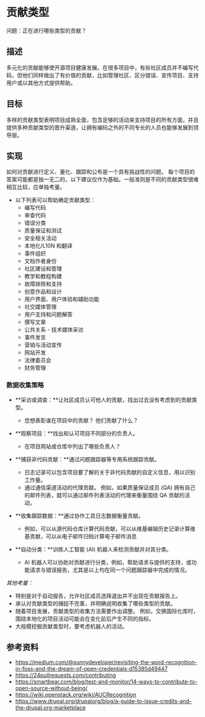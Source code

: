 # 贡献类型
问题：正在进行哪些类型的贡献？

## 描述

多元化的贡献能够使开源项目健康发展。在很多项目中，有些社区成员并不编写代码，但他们同样做出了有价值的贡献，比如管理社区、区分错误、宣传项目、支持用户或以其他方式提供帮助。

## 目标

多样的贡献类型表明项目成熟全面，包含足够的活动来支持项目的所有方面，并且提供多种贡献类型的晋升渠道，让拥有编码之外的不同专长的人员也能够发展到领导层。

## 实现

如何对贡献进行定义、量化、跟踪和公布是一个具有挑战性的问题。 每个项目的答案可能都是独一无二的，以下建议仅作为基础。一般准则是不同的贡献类型很难相互比较，应单独考量。

- 以下列表可以帮助确定贡献类型：
  * 编写代码
  * 审查代码
  * 错误分类
  * 质量保证和测试
  * 安全相关活动
  * 本地化/L10N 和翻译
  * 事件组织
  * 文档作者身份
  * 社区建设和管理
  * 教学和教程构建
  * 故障排除和支持
  * 创意作品和设计
  * 用户界面、用户体验和辅助功能
  * 社交媒体管理
  * 用户支持和问题解答
  * 撰写文章
  * 公共关系 - 技术媒体采访
  * 事件发言
  * 营销与活动宣传
  * 网站开发
  * 法律委员会
  * 财务管理

### 数据收集策略

- **采访或调查：**让社区成员认可他人的贡献，找出过去没有考虑到的贡献类型。
  * 您想表彰谁在项目中的贡献？ 他们贡献了什么？

- **观察项目：**找出和认可项目不同部分的负责人。
  * 在项目网站或仓库中列出了哪些负责人？

- **捕获非代码贡献：**通过问题跟踪器等专用系统跟踪贡献。
  * 日志记录可以包含项目要了解的关于非代码贡献的自定义信息，用以识别工作量。
  * 通过通信渠道活动的代理贡献。 例如，如果质量保证成员 (QA) 拥有自己的邮件列表，就可以通过邮件列表活动的代理来衡量围绕 QA 贡献的活动。

- **收集跟踪数据：**通过协作工具日志数据衡量贡献。
  * 例如，可以从源代码仓库计算代码贡献，可以从维基编辑历史记录计算维基贡献，可以从电子邮件归档计算电子邮件消息

- **自动分类：**训练人工智能 (AI) 机器人来检测贡献并对其分类。
  * AI 机器人可以协助对贡献进行分类，例如，帮助请求与提供的支持，或功能请求与错误报告，尤其是以上均在同一个问题跟踪器中完成的情况。

_其他考量：_

- 特别是对于自动报告，允许社区成员选择退出并不出现在贡献报告上。
- 承认对贡献类型的捕捉不完善，并明确说明收集了哪些类型的贡献。
- 随着项目发展，贡献类型的收集方法需要作出调整。 例如，交换国际化库时，围绕本地化的项目活动可能会在变化前后产生不同的指标。
- 大规模挖掘贡献类型时，要考虑机器人的活动。

## 参考资料
- https://medium.com/@sunnydeveloper/revisiting-the-word-recognition-in-foss-and-the-dream-of-open-credentials-d15385d49447
- https://24pullrequests.com/contributing
- https://smartbear.com/blog/test-and-monitor/14-ways-to-contribute-to-open-source-without-being/
- https://wiki.openstack.org/wiki/AUCRecognition
- https://www.drupal.org/drupalorg/blog/a-guide-to-issue-credits-and-the-drupal.org-marketplace
